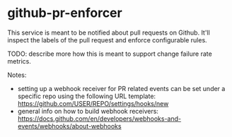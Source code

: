 # github-pr-enforcer

This service is meant to be notified about pull requests on Github. It'll inspect the labels of the pull request and enforce configurable rules.

TODO: describe more how this is meant to support change failure rate metrics.

Notes:

* setting up a webhook receiver for PR related events can be set under a specific repo using the following URL template: https://github.com/USER/REPO/settings/hooks/new
* general info on how to build webhook receivers: https://docs.github.com/en/developers/webhooks-and-events/webhooks/about-webhooks